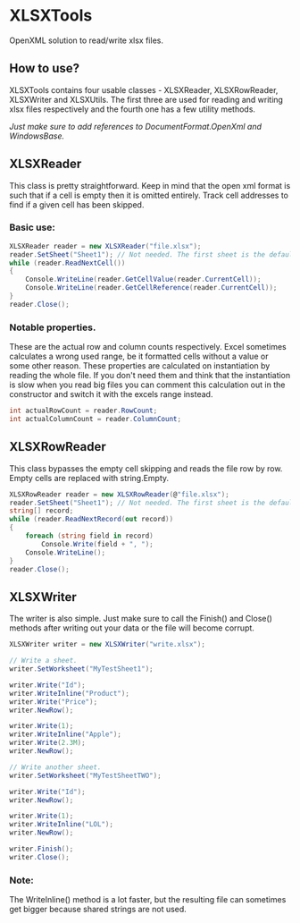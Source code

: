 # XLSXTools
OpenXML solution to read/write xlsx files.

## How to use?
XLSXTools contains four usable classes - XLSXReader, XLSXRowReader, XLSXWriter and XLSXUtils. 
The first three are used for reading and writing xlsx files respectively and the fourth one 
has a few utility methods. 

<i>Just make sure to add references to DocumentFormat.OpenXml and WindowsBase.</i>

## XLSXReader
This class is pretty straightforward. 
Keep in mind that the open xml format is such that if a cell is empty then it is omitted
entirely. Track cell addresses to find if a given cell has been skipped.

### Basic use:
```C#
XLSXReader reader = new XLSXReader("file.xlsx");
reader.SetSheet("Sheet1"); // Not needed. The first sheet is the default one.
while (reader.ReadNextCell())
{
    Console.WriteLine(reader.GetCellValue(reader.CurrentCell));
    Console.WriteLine(reader.GetCellReference(reader.CurrentCell));
}
reader.Close();
```

### Notable properties.
These are the actual row and column counts respectively. Excel sometimes calculates a wrong
used range, be it formatted cells without a value or some other reason. These properties are 
calculated on instantiation by reading the whole file. If you don't need them and think that
the instantiation is slow when you read big files you can comment this calculation out in the
constructor and switch it with the excels range instead.
```C#
int actualRowCount = reader.RowCount;
int actualColumnCount = reader.ColumnCount;
```

## XLSXRowReader
This class bypasses the empty cell skipping and reads the file row by row.
Empty cells are replaced with string.Empty.
```C#
XLSXRowReader reader = new XLSXRowReader(@"file.xlsx");
reader.SetSheet("Sheet1"); // Not needed. The first sheet is the default one.
string[] record;
while (reader.ReadNextRecord(out record))
{
    foreach (string field in record)
        Console.Write(field + ", ");
    Console.WriteLine();
}
reader.Close();
```

## XLSXWriter
The writer is also simple. Just make sure to call the Finish() and Close() methods after writing out
your data or the file will become corrupt.

```C#
XLSXWriter writer = new XLSXWriter("write.xlsx");

// Write a sheet.
writer.SetWorksheet("MyTestSheet1");

writer.Write("Id");
writer.WriteInline("Product");
writer.Write("Price");
writer.NewRow();

writer.Write(1);
writer.WriteInline("Apple");
writer.Write(2.3M);
writer.NewRow();

// Write another sheet.
writer.SetWorksheet("MyTestSheetTWO");

writer.Write("Id");
writer.NewRow();

writer.Write(1);
writer.WriteInline("LOL");
writer.NewRow();

writer.Finish();
writer.Close();
```
### Note:
The WriteInline() method is a lot faster, but the resulting file can sometimes get 
bigger because shared strings are not used.


